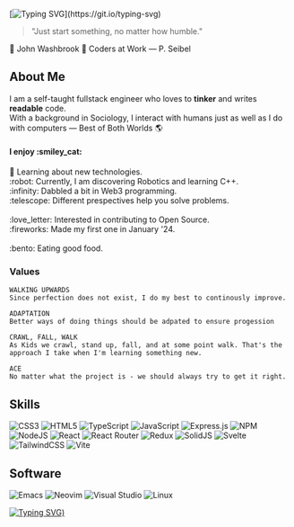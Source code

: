 [![Typing SVG](https://readme-typing-svg.demolab.com?font=Honk&size=30&pause=1000&color=000000&background=FFFFFF00&center=true&random=false&width=435&lines=+Howdy!+I'm+Ebrahim!)](https://git.io/typing-svg)

> "Just start something, no matter how humble." 

💭 John Washbrook
📖 Coders at Work  — P. Seibel

## About Me 
I am a self-taught fullstack engineer who loves to <b>tinker</b> and writes <b>readable</b> code. </br> 
With a background in Sociology, I interact with humans just as well as I do with computers — Best of Both Worlds :earth_americas:

<h4>I enjoy :smiley_cat:</h4>        
📝 Learning about new technologies.  </br>
:robot: Currently, I am discovering Robotics and learning C++. </br> 
:infinity: Dabbled a bit in Web3 programming. </br>
:telescope: Different prespectives help you solve problems. </br>

</br>
:love_letter: Interested in contributing to Open Source. </br>
:fireworks: Made my first one in January '24. </br>

</br>
:bento: Eating good food. </br>

<h3>Values</h3>

```
WALKING UPWARDS
Since perfection does not exist, I do my best to continously improve.
```

```
ADAPTATION
Better ways of doing things should be adpated to ensure progession
```

```
CRAWL, FALL, WALK
As Kids we crawl, stand up, fall, and at some point walk. That's the approach I take when I'm learning something new.
```

```
ACE
No matter what the project is - we should always try to get it right.
```

## Skills ##
![CSS3](https://img.shields.io/badge/css3-%231572B6.svg?style=for-the-badge&logo=css3&logoColor=white)
![HTML5](https://img.shields.io/badge/html5-%23E34F26.svg?style=for-the-badge&logo=html5&logoColor=white)
![TypeScript](https://img.shields.io/badge/typescript-%23007ACC.svg?style=for-the-badge&logo=typescript&logoColor=white)
![JavaScript](https://img.shields.io/badge/javascript-%23323330.svg?style=for-the-badge&logo=javascript&logoColor=%23F7DF1E)
![Express.js](https://img.shields.io/badge/express.js-%23404d59.svg?style=for-the-badge&logo=express&logoColor=%2361DAFB)
![NPM](https://img.shields.io/badge/NPM-%23CB3837.svg?style=for-the-badge&logo=npm&logoColor=white)
![NodeJS](https://img.shields.io/badge/node.js-6DA55F?style=for-the-badge&logo=node.js&logoColor=white)
![React](https://img.shields.io/badge/react-%2320232a.svg?style=for-the-badge&logo=react&logoColor=%2361DAFB)
![React Router](https://img.shields.io/badge/React_Router-CA4245?style=for-the-badge&logo=react-router&logoColor=white)
![Redux](https://img.shields.io/badge/redux-%23593d88.svg?style=for-the-badge&logo=redux&logoColor=white)
![SolidJS](https://img.shields.io/badge/SolidJS-2c4f7c?style=for-the-badge&logo=solid&logoColor=c8c9cb)
![Svelte](https://img.shields.io/badge/svelte-%23f1413d.svg?style=for-the-badge&logo=svelte&logoColor=white)
![TailwindCSS](https://img.shields.io/badge/tailwindcss-%2338B2AC.svg?style=for-the-badge&logo=tailwind-css&logoColor=white)
![Vite](https://img.shields.io/badge/vite-%23646CFF.svg?style=for-the-badge&logo=vite&logoColor=white)


## Software
![Emacs](https://img.shields.io/badge/Emacs-%237F5AB6.svg?&style=for-the-badge&logo=gnu-emacs&logoColor=white)
![Neovim](https://img.shields.io/badge/NeoVim-%2357A143.svg?&style=for-the-badge&logo=neovim&logoColor=white)
![Visual Studio](https://img.shields.io/badge/Visual%20Studio-5C2D91.svg?style=for-the-badge&logo=visual-studio&logoColor=white)
![Linux](https://img.shields.io/badge/Linux-FCC624?style=for-the-badge&logo=linux&logoColor=black)

[![Typing SVG](https://readme-typing-svg.demolab.com?font=Honk&size=30&pause=1000&color=000000&background=FFFFFF00&center=true&random=false&width=435&lines=Thank+You+for+Reading+%3A))](https://git.io/typing-svg)
<!--
**ebrahim95/ebrahim95** is a ✨ _special_ ✨ repository because its `README.md` (this file) appears on your GitHub profile.

Here are some ideas to get you started:

- 🔭 I’m currently working on ...
- 🌱 I’m currently learning ...
- 👯 I’m looking to collaborate on ...
- 🤔 I’m looking for help with ...
- 💬 Ask me about ...
- 📫 How to reach me: ...
- 😄 Pronouns: ...
- ⚡ Fun fact: ...
-->
